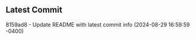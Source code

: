 
## Latest Commit
8159ad8 - Update README with latest commit info (2024-08-29 16:59:59 -0400) <Yunxi-Zhou>
